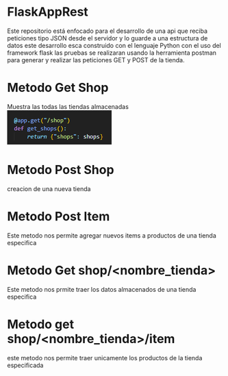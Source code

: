 # FlaskAppRest
Este repositorio está enfocado para el desarrollo de una api que reciba peticiones tipo JSON desde el servidor y lo guarde a una estructura de datos este desarrollo esca construido con el lenguaje Python con el uso del framework flask las pruebas se realizaran usando la herramienta postman para generar y realizar las peticiones GET y POST de la tienda.

# Metodo Get Shop
Muestra las todas las tiendas almacenadas
<img src="README/getShop.PNG" alt="Metodo get shop">
# Metodo Post Shop
creacion  de una nueva tienda

# Metodo Post Item
Este metodo nos permite agregar nuevos items a productos de una tienda especifica 

# Metodo Get shop/<nombre_tienda>
Este metodo nos prmite traer los datos almacenados de una tienda especifica

# Metodo get shop/<nombre_tienda>/item
este metodo nos permite  traer unicamente los productos de la tienda especificada
